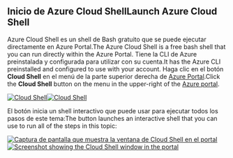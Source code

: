 ## <a name="launch-azure-cloud-shell"></a><span data-ttu-id="711fb-101">Inicio de Azure Cloud Shell</span><span class="sxs-lookup"><span data-stu-id="711fb-101">Launch Azure Cloud Shell</span></span>

<span data-ttu-id="711fb-102">Azure Cloud Shell es un shell de Bash gratuito que se puede ejecutar directamente en Azure Portal.</span><span class="sxs-lookup"><span data-stu-id="711fb-102">The Azure Cloud Shell is a free bash shell that you can run directly within the Azure Portal.</span></span> <span data-ttu-id="711fb-103">Tiene la CLI de Azure preinstalada y configurada para utilizar con su cuenta.</span><span class="sxs-lookup"><span data-stu-id="711fb-103">It has the Azure CLI preinstalled and configured to use with your account.</span></span> <span data-ttu-id="711fb-104">Haga clic en el botón **Cloud Shell** en el menú de la parte superior derecha de [Azure Portal](https://portal.azure.com).</span><span class="sxs-lookup"><span data-stu-id="711fb-104">Click the **Cloud Shell** button on the menu in the upper-right of the [Azure portal](https://portal.azure.com).</span></span>

<span data-ttu-id="711fb-105">[![Cloud Shell](../media/cloud-shell-try-it/cloud-shell-menu.png)](https://portal.azure.com)</span><span class="sxs-lookup"><span data-stu-id="711fb-105">[![Cloud Shell](../media/cloud-shell-try-it/cloud-shell-menu.png)](https://portal.azure.com)</span></span>

<span data-ttu-id="711fb-106">El botón inicia un shell interactivo que puede usar para ejecutar todos los pasos de este tema:</span><span class="sxs-lookup"><span data-stu-id="711fb-106">The button launches an interactive shell that you can use to run all of the steps in this topic:</span></span>

<span data-ttu-id="711fb-107">[![Captura de pantalla que muestra la ventana de Cloud Shell en el portal](../media/cloud-shell-try-it/cloud-shell-safari.png)](https://portal.azure.com)</span><span class="sxs-lookup"><span data-stu-id="711fb-107">[![Screenshot showing the Cloud Shell window in the portal](../media/cloud-shell-try-it/cloud-shell-safari.png)](https://portal.azure.com)</span></span>